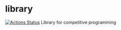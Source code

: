 # library
[![Actions Status](https://github.com/satanic0258/library/workflows/verify/badge.svg)](https://github.com/satanic0258/library/actions)
Library for competitive programming
